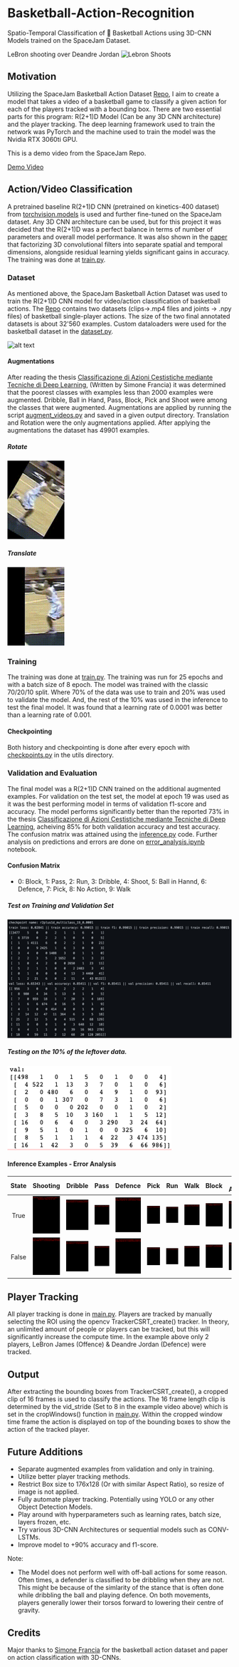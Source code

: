 # Basketball-Action-Recognition
Spatio-Temporal Classification of 🏀 Basketball Actions using 3D-CNN Models trained on the SpaceJam Dataset.

LeBron shooting over Deandre Jordan
![Lebron Shoots](examples/lebron_shoots.gif)

## Motivation
Utilizing the SpaceJam Basketball Action Dataset [Repo](https://github.com/simonefrancia/SpaceJam), I aim to create a model that takes a video of a basketball game to classify a given action for each of the players tracked with a bounding box. There are two essential parts for this program: R(2+1)D Model (Can be any 3D CNN architecture) and the player tracking. The deep learning framework used to train the network was PyTorch and the machine used to train the model was the Nvidia RTX 3060ti GPU.

This is a demo video from the SpaceJam Repo.

[Demo Video](https://www.youtube.com/watch?v=PEziTgHx4cA)

## Action/Video Classification
A pretrained baseline R(2+1)D CNN (pretrained on kinetics-400 dataset) from [torchvision.models](https://pytorch.org/vision/0.8/models.html) is used and further fine-tuned on the SpaceJam dataset. Any 3D CNN architecture can be used, but for this project it was decided that the R(2+1)D was a perfect balance in terms of number of parameters and overall model performance. It was also shown in the [paper](https://arxiv.org/pdf/1711.11248.pdf) that factorizing 3D convolutional filters into separate spatial and temporal dimensions, alongside residual learning yields significant gains in accuracy. The training was done at [train.py](https://github.com/hkair/Basketball-Action-Recognition/blob/master/train.py).

### Dataset
As mentioned above, the SpaceJam Basketball Action Dataset was used to train the R(2+1)D CNN model for video/action classification of basketball actions. The [Repo](https://github.com/simonefrancia/SpaceJam) contains two datasets (clips->.mp4 files and joints -> .npy files) of basketball single-player actions. The size of the two final annotated datasets is about 32'560 examples. Custom dataloaders were used for the basketball dataset in the [dataset.py](https://github.com/hkair/Basketball-Action-Recognition/blob/master/dataset.py).

![alt text](https://raw.githubusercontent.com/simonefrancia/SpaceJam/master/.github/histogram.png)

#### Augmentations
After reading the thesis [Classificazione di Azioni Cestistiche mediante Tecniche di Deep Learning](https://www.researchgate.net/publication/330534530_Classificazione_di_Azioni_Cestistiche_mediante_Tecniche_di_Deep_Learning), (Written by Simone Francia) it was determined that the poorest classes with examples less than 2000 examples were augmented. Dribble, Ball in Hand, Pass, Block, Pick and Shoot were among the classes that were augmented. Augmentations are applied by running the script [augment_videos.py](https://github.com/hkair/Basketball-Action-Recognition/blob/master/augment_videos.py) and saved in a given output directory. Translation and Rotation were the only augmentations applied. After applying the augmentations the dataset has 49901 examples.

##### Rotate
![rotate](examples/0000000_flipped_rotate_330.gif)
##### Translate
![translate](examples/0000000_translate_32_0.gif)

### Training
The training was done at [train.py](https://github.com/hkair/Basketball-Action-Recognition/blob/master/train.py). The training was run for 25 epochs and with a batch size of 8 epoch. The model was trained with the classic 70/20/10 split. Where 70% of the data was use to train and 20% was used to validate the model. And, the rest of the 10% was used in the inference to test the final model. It was found that a learning rate of 0.0001 was better than a learning rate of 0.001.

#### Checkpointing
Both history and checkpointing is done after every epoch with [checkpoints.py](https://github.com/hkair/Basketball-Action-Recognition/blob/master/utils/checkpoints.py) in the utils directory.

### Validation and Evaluation
The final model was a R(2+1)D CNN trained on the additional augmented examples. For validation on the test set, the model at epoch 19 was used as it was the best performing model in terms of validation f1-score and accuracy. The model performs significantly better than the reported 73% in the thesis [Classificazione di Azioni Cestistiche mediante Tecniche di Deep Learning](https://www.researchgate.net/publication/330534530_Classificazione_di_Azioni_Cestistiche_mediante_Tecniche_di_Deep_Learning), acheiving 85% for both validation accuracy and test accuracy. The confusion matrix was attained using the [inference.py](https://github.com/hkair/Basketball-Action-Recognition/blob/master/inference.py) code. Further analysis on predictions and errors are done on [error_analysis.ipynb](https://github.com/hkair/Basketball-Action-Recognition/blob/master/error_analysis.ipynb) notebook.

#### Confusion Matrix 

- 0: Block, 1: Pass, 2: Run, 3: Dribble, 4: Shoot, 5: Ball in Hannd, 6: Defence, 7: Pick, 8: No Action, 9: Walk

##### Test on Training and Validation Set
![training and validation](examples/epoch_19_checkpoint.png)

##### Testing on the 10% of the leftover data.
![confusion matrix](examples/confusion_matrix.png)

#### Inference Examples - Error Analysis

|   State   |   Shooting   |   Dribble   |   Pass   |   Defence   |   Pick   |   Run   |   Walk   |   Block   |   No Action   |
:----------:|:------------:|:-----------:|:--------:|:-----------:|:--------:|:-------:|:--------:|:---------:|:--------------:
True | ![true_shoot](examples/true_shoot.gif) | ![true_dribbble](examples/true_dribble.gif) | ![true_pass](examples/true_pass.gif) | ![true_defence](examples/true_defence.gif) | ![true_pick](examples/true_pick.gif) | ![true_run](examples/true_run.gif) | ![true_walk](examples/true_walk.gif) | ![true_block](examples/true_block.gif) | ![true_no_action](examples/true_no_action.gif)
False | ![false_shoot](examples/false_shoot.gif) | ![false_dribbble](examples/false_dribble.gif) | ![false_pass](examples/false_pass.gif) | ![false_defence](examples/false_defence.gif) | ![false_pick](examples/false_pick.gif) | ![false_run](examples/false_run.gif) | ![false_walk](examples/false_walk.gif) | ![false_block](examples/false_block.gif) | ![false_no_action](examples/false_no_action.gif)

## Player Tracking 
All player tracking is done in [main.py](https://github.com/hkair/Basketball-Action-Recognition/blob/master/main.py). Players are tracked by manually selecting the ROI using the opencv TrackerCSRT_create() tracker. In theory, an unlimited amount of people or players can be tracked, but this will significantly increase the compute time. In the example above only 2 players, LeBron James (Offence) & Deandre Jordan (Defence) were tracked.

## Output
After extracting the bounding boxes from TrackerCSRT_create(), a cropped clip of 16 frames is used to classify the actions. The 16 frame length clip is determined by the vid_stride (Set to 8 in the example video above) which is set in the cropWindows() function in [main.py](https://github.com/hkair/Basketball-Action-Recognition/blob/master/main.py). Within the cropped window time frame the action is displayed on top of the bounding boxes to show the action of the tracked player.

## Future Additions
- Separate augmented examples from validation and only in training.
- Utilize better player tracking methods. 
- Restrict Box size to 176x128 (Or with similar Aspect Ratio), so resize of image is not applied.
- Fully automate player tracking. Potentially using YOLO or any other Object Detection Models.
- Play around with hyperparameters such as learning rates, batch size, layers frozen, etc.
- Try various 3D-CNN Architectures or sequential models such as CONV-LSTMs.
- Improve model to +90% accuracy and f1-score.

Note:
- The Model does not perform well with off-ball actions for some reason. Often times, a defender is classified to be dribbling when they are not. This might be because of the simlarity of the stance that is often done while dribbling the ball and playing defence. On both movements, players generally lower their torsos forward to lowering their centre of gravity.

## Credits
Major thanks to [Simone Francia](https://github.com/simonefrancia) for the basketball action dataset and paper on action classification with 3D-CNNs. 
